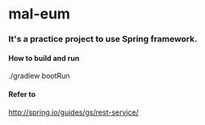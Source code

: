 # mal-eum
### It's a practice project to use Spring framework. 

#### How to build and run 
./gradlew bootRun

#### Refer to 
http://spring.io/guides/gs/rest-service/
